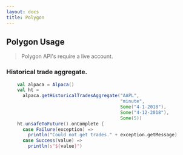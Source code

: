 ```yaml
---
layout: docs
title: Polygon
---
```


## Polygon Usage
 
 >Polygon API's require a live account.

### Historical trade aggregate.
 
 ```scala
     val alpaca = Alpaca()
     val ht =
       alpaca.getHistoricalTradesAggregate("AAPL",
                                           "minute",
                                           Some("4-1-2018"),
                                           Some("4-12-2018"),
                                           Some(5))
     ht.unsafeToFuture().onComplete {
       case Failure(exception) =>
         println("Could not get trades." + exception.getMessage)
       case Success(value) =>
         println(s"${value}")
 ```